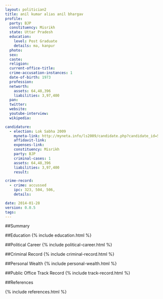 ```yaml
---
layout: politician2
title: anil kumar alias anil bhargav
profile: 
  party: BJP
  constituency: Misrikh
  state: Uttar Pradesh
  education: 
    level: Post Graduate
    details: ma, kanpur
  photo: 
  sex: 
  caste: 
  religion: 
  current-office-title: 
  crime-accusation-instances: 1
  date-of-birth: 1973
  profession: 
  networth: 
    assets: 64,48,396
    liabilities: 3,97,400
  pan: 
  twitter: 
  website: 
  youtube-interview: 
  wikipedia: 

candidature: 
  - election: Lok Sabha 2009
    myneta-link: http://myneta.info/ls2009/candidate.php?candidate_id=5529
    affidavit-link: 
    expenses-link: 
    constituency: Misrikh 
    party: BJP
    criminal-cases: 1
    assets: 64,48,396
    liabilities: 3,97,400
    result:  

crime-record: 
  - crime: accussed
    ipc: 323, 504, 506,
    details:  

date: 2014-01-28
version: 0.0.5
tags: 
---
```

##Summary


##Education
{% include education.html %}


##Political Career
{% include political-career.html %}


##Criminal Record
{% include criminal-record.html %}


##Personal Wealth
{% include personal-wealth.html %}


##Public Office Track Record
{% include track-record.html %}


##References


{% include references.html %}